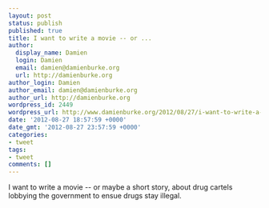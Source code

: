```yaml
---
layout: post
status: publish
published: true
title: I want to write a movie -- or ...
author:
  display_name: Damien
  login: Damien
  email: damien@damienburke.org
  url: http://damienburke.org
author_login: Damien
author_email: damien@damienburke.org
author_url: http://damienburke.org
wordpress_id: 2449
wordpress_url: http://www.damienburke.org/2012/08/27/i-want-to-write-a-movie-or/
date: '2012-08-27 18:57:59 +0000'
date_gmt: '2012-08-27 23:57:59 +0000'
categories:
- tweet
tags:
- tweet
comments: []
---
```

<p>I want to write a movie -- or maybe a short story, about drug cartels lobbying the government to ensue drugs stay illegal.</p>
